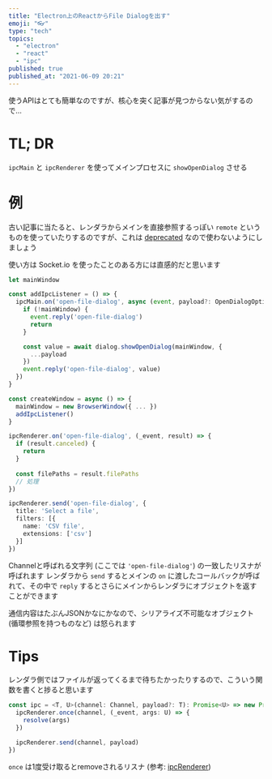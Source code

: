 ```yaml
---
title: "Electron上のReactからFile Dialogを出す"
emoji: "👓"
type: "tech"
topics:
  - "electron"
  - "react"
  - "ipc"
published: true
published_at: "2021-06-09 20:21"
---
```


使うAPIはとても簡単なのですが、核心を突く記事が見つからない気がするので…

# TL; DR
`ipcMain` と `ipcRenderer` を使ってメインプロセスに `showOpenDialog` させる

# 例
古い記事に当たると、レンダラからメインを直接参照するっぽい `remote` というものを使っていたりするのですが、これは [deprecated](https://www.electronjs.org/docs/api/remote) なので使わないようにしましょう

使い方は Socket.io を使ったことのある方には直感的だと思います

```typescript:main.ts
let mainWindow

const addIpcListener = () => {
  ipcMain.on('open-file-dialog', async (event, payload?: OpenDialogOptions) => {
    if (!mainWindow) {
      event.reply('open-file-dialog')
      return
    }

    const value = await dialog.showOpenDialog(mainWindow, {
      ...payload
    })
    event.reply('open-file-dialog', value)
  })
}

const createWindow = async () => {
  mainWindow = new BrowserWindow({ ... })
  addIpcListener()
}
```

```typescript:renderer.ts
ipcRenderer.on('open-file-dialog', (_event, result) => {
  if (result.canceled) {
    return
  }
  
  const filePaths = result.filePaths
  // 処理
})

ipcRenderer.send('open-file-dialog', {
  title: 'Select a file',
  filters: [{
    name: 'CSV file',
    extensions: ['csv']
  }]
})
```

Channelと呼ばれる文字列 (ここでは `'open-file-dialog'`) の一致したリスナが呼ばれます
レンダラから `send` するとメインの `on` に渡したコールバックが呼ばれて、その中で `reply` するとさらにメインからレンダラにオブジェクトを返すことができます

通信内容はたぶんJSONかなにかなので、シリアライズ不可能なオブジェクト (循環参照を持つものなど) は怒られます

# Tips
レンダラ側ではファイルが返ってくるまで待ちたかったりするので、こういう関数を書くと捗ると思います

```ts:ipc.ts
const ipc = <T, U>(channel: Channel, payload?: T): Promise<U> => new Promise((resolve) => {
  ipcRenderer.once(channel, (_event, args: U) => {
    resolve(args)
  })

  ipcRenderer.send(channel, payload)
})
```
`once` は1度受け取るとremoveされるリスナ (参考: [ipcRenderer](https://www.electronjs.org/docs/api/ipc-renderer#ipcrendereroncechannel-listener))